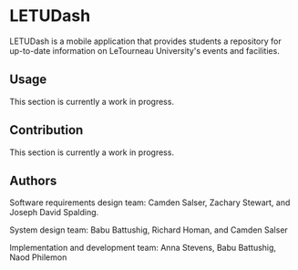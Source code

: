 # LETUDash
LETUDash is a mobile application that provides students a repository for up-to-date information on LeTourneau University's events and facilities. 

## Usage
This section is currently a work in progress.

## Contribution
This section is currently a work in progress. 

## Authors
Software requirements design team: Camden Salser, Zachary Stewart, and Joseph David Spalding.

System design team: Babu Battushig, Richard Homan, and Camden Salser

Implementation and development team: Anna Stevens, Babu Battushig, Naod Philemon

